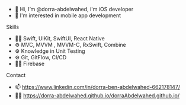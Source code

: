 - 👋 Hi, I’m @dorra-abdelwahed, i'm iOS developer
- 👀 I'm interested in mobile app development 


Skills

- 👨‍💻 Swift, UIKit, SwiftUI, React Native
- ⚙️ MVC, MVVM , MVVM-C, RxSwift, Combine
- ⚙️ Knowledge in Unit Testing
- ⚙️ Git, GitFlow, CI/CD
- 👨‍💻 Firebase


Contact
- 📫 https://www.linkedin.com/in/dorra-ben-abdelwahed-662178147/
- 👨‍💻 https://dorra-abdelwahed.github.io/dorraAbdelwahed.github.io/

<!---
dorra-abdelwahed/dorra-abdelwahed is a ✨ special ✨ repository because its `README.md` (this file) appears on your GitHub profile.
You can click the Preview link to take a look at your changes.
--->
